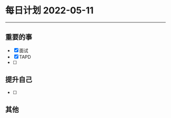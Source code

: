 #  每日计划 2022-05-11
---
## 重要的事
- [x]  面试
- [x]  TAPD
- [ ]  



## 提升自己
- [ ]  
  



## 其他








